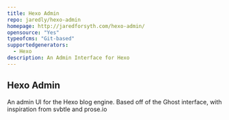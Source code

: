 ```yaml
---
title: Hexo Admin
repo: jaredly/hexo-admin
homepage: http://jaredforsyth.com/hexo-admin/
opensource: "Yes"
typeofcms: "Git-based"
supportedgenerators:
  - Hexo
description: An Admin Interface for Hexo
---
```


## Hexo Admin

An admin UI for the Hexo blog engine. Based off of the Ghost interface, with inspiration from svbtle and prose.io
